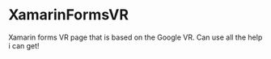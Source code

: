 # XamarinFormsVR

Xamarin forms VR page that is based on the Google VR.
Can use all the help i can get!
